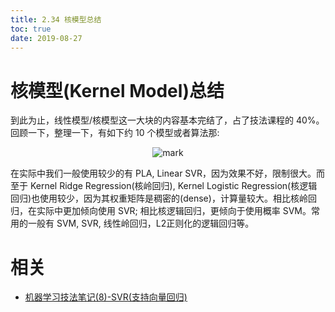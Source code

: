 ```yaml
---
title: 2.34 核模型总结
toc: true
date: 2019-08-27
---
```

# 核模型(Kernel Model)总结

到此为止，线性模型/核模型这一大块的内容基本完结了，占了技法课程的 40%。回顾一下，整理一下，有如下约 10 个模型或者算法那:


<center>

![mark](http://images.iterate.site/blog/image/20190827/3AOqH7OpYkM1.png?imageslim)


</center>

在实际中我们一般使用较少的有 PLA, Linear SVR，因为效果不好，限制很大。而至于 Kernel Ridge Regression(核岭回归), Kernel Logistic Regression(核逻辑回归)也使用较少，因为其权重矩阵是稠密的(dense)，计算量较大。相比核岭回归，在实际中更加倾向使用 SVR; 相比核逻辑回归，更倾向于使用概率 SVM。常用的一般有 SVM, SVR, 线性岭回归，L2正则化的逻辑回归等。



# 相关

- [机器学习技法笔记(8)-SVR(支持向量回归)](https://shomy.top/2017/03/09/support-vector-regression/)
